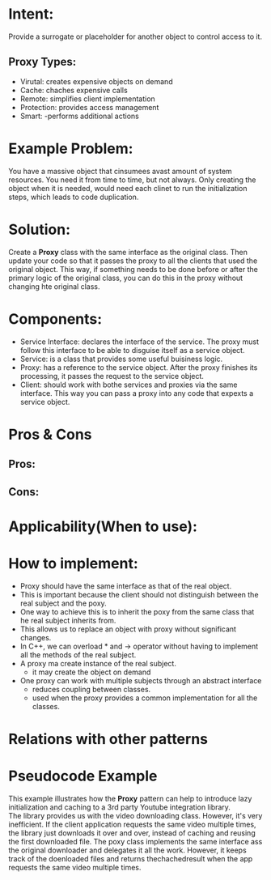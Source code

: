 # Intent:
Provide a surrogate or placeholder for another object to control access to it.
## Proxy Types:
- Virutal: creates expensive objects on demand
- Cache: chaches expensive calls
- Remote: simplifies client implementation
- Protection: provides access management
- Smart: -performs additional actions

# Example Problem:
You have a massive object that cinsumees avast amount of system resources. You need it from time to time, but not 
always. Only creating the object when it is needed, would need each clinet to run the initialization steps, which leads 
to code duplication.

# Solution: 
Create a **Proxy** class with the same interface as the original class. Then update your code so that it passes the 
proxy to all the clients that used the original object. This way, if something needs to be done before or after the 
primary logic of the original class, you can do this in the proxy without changing hte original class.

# Components:
- Service Interface: declares the interface of the service. The proxy must follow this interface to be able to disguise 
itself as a service object.
- Service: is a class that provides some useful buisiness logic.
- Proxy: has a reference to the service object. After the proxy finishes its processing, it passes the request to the 
service object.
- Client: should work with bothe services and proxies via the same interface. This way you can pass a proxy into any 
code that expexts a service object.

# Pros & Cons
## Pros:


## Cons:


# Applicability(When to use):

# How to implement:
- Proxy should have the same interface as that of the real object.
- This is important because the client should not distinguish between the real subject and the poxy.
- One way to achieve this is to inherit the poxy from the same class that he real subject inherits from.
- This allows us to replace an object with proxy without significant changes.
- In C++, we can overload * and -> operator without having to implement all the methods of the real subject.
- A proxy ma create instance of the real subject.
    * it may create the object on demand
- One proxy can work with multiple subjects through an abstract interface
    * reduces coupling between classes.
    * used when the proxy provides a common implementation for all the classes.
# Relations with other patterns

# Pseudocode Example
This example illustrates how the **Proxy** pattern can help to introduce lazy initialization and caching to a 3rd party 
Youtube integration library.  
The library provides us with the video downloading class. However, it's very inefficient. If the client application 
requests the same video multiple times, the library just downloads it over and over, instead of caching and reusing the 
first downloaded file.
The poxy class implements the same interface ass the original downloader and delegates it all the work. However, it 
keeps track of the doenloaded files and returns thechachedresult when the app requests the same video multiple times.
